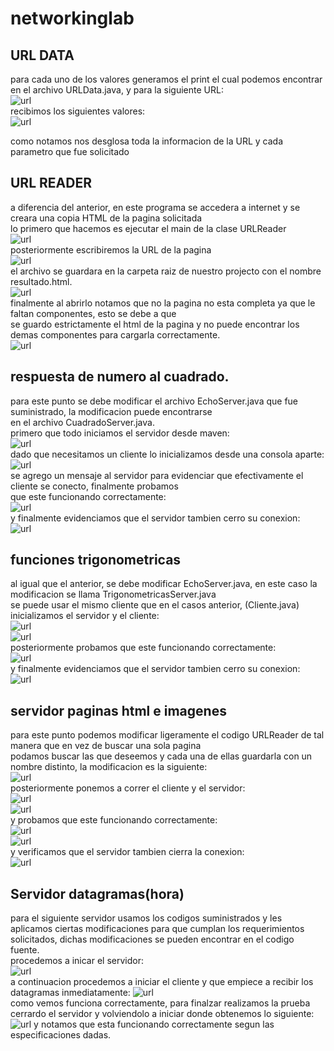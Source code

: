 # networkinglab
## URL DATA
para cada uno de los valores generamos el print el cual podemos encontrar en el archivo URLData.java, y para la siguiente URL:  
![url](imagenes/url.PNG)  
recibimos los siguientes valores:  
![url](imagenes/results.PNG)  

como notamos nos desglosa toda la informacion de la URL y cada parametro que fue solicitado

## URL READER	
a diferencia del anterior, en este programa se accedera a internet y se creara una copia HTML de la pagina solicitada  
lo primero que hacemos es ejecutar el main de la clase URLReader  
![url](imagenes/readerexec.JPG)  
posteriormente escribiremos la URL de la pagina  
![url](imagenes/readerurl.JPG)  
el archivo se guardara en la carpeta raiz de nuestro projecto con el nombre resultado.html.  
![url](imagenes/readersave.JPG)  
finalmente al abrirlo notamos que no la pagina no esta completa ya que le faltan componentes, esto se debe a que  
se guardo estrictamente el html de la pagina y no puede encontrar los demas componentes para cargarla correctamente.   
![url](imagenes/readerresult.JPG)  

## respuesta de numero al cuadrado.
para este punto se debe modificar el archivo EchoServer.java que fue suministrado, la modificacion puede encontrarse  
en el archivo CuadradoServer.java.  
primero que todo iniciamos el servidor desde maven:  
![url](imagenes/cuadradoserver.JPG)  
dado que necesitamos un cliente lo inicializamos desde una consola aparte:  
![url](imagenes/cuadradocliente.JPG)  
se agrego un mensaje al servidor para evidenciar que efectivamente el cliente se conecto, finalmente probamos  
que este funcionando correctamente:  
![url](imagenes/cuadradoresult.JPG)  
y finalmente evidenciamos que el servidor tambien cerro su conexion:  
![url](imagenes/cuadradoclose.JPG)  

## funciones trigonometricas
al igual que el anterior, se debe modificar EchoServer.java, en este caso la modificacion se llama TrigonometricasServer.java  
se puede usar el mismo cliente que en el casos anterior, (Cliente.java)  
inicializamos el servidor y el cliente:  
![url](imagenes/trigonometricasserver.JPG)  
![url](imagenes/trigonometricascliente.JPG)  
posteriormente probamos que este funcionando correctamente:  
![url](imagenes/trigonometricasresult.JPG)  
y finalmente evidenciamos que el servidor tambien cerro su conexion:  
![url](imagenes/trigonometricasclose.JPG)  

## servidor paginas html e imagenes
para este punto podemos modificar ligeramente el codigo URLReader de tal manera que en vez de buscar una sola pagina  
podamos buscar las que deseemos y cada una de ellas guardarla con un nombre distinto, la modificacion es la siguiente:  
![url](imagenes/paginascode.JPG)  
posteriormente ponemos a correr el cliente y el servidor:  
![url](imagenes/paginasserver.JPG)  
![url](imagenes/paginascliente.JPG)  
y probamos que este funcionando correctamente:  
![url](imagenes/paginasresult.JPG)  
![url](imagenes/paginasresult1.JPG)  
y verificamos que el servidor tambien cierra la conexion:  
![url](imagenes/paginasclose.JPG)  
## Servidor datagramas(hora)
para el siguiente servidor usamos los codigos suministrados y les aplicamos ciertas modificaciones para que cumplan 
los requerimientos solicitados, dichas modificaciones se pueden encontrar en el codigo fuente.  
procedemos a inicar el servidor:  
![url](imagenes/horaserver.JPG)  
a continuacion procedemos a iniciar el cliente y que empiece a recibir los datagramas inmediatamente:
![url](imagenes/horacliente.JPG)  
como vemos funciona correctamente, para finalzar realizamos la prueba cerrardo el servidor y volviendolo a iniciar 
donde obtenemos lo siguiente:
![url](imagenes/horaprueba.JPG) 
y notamos que esta funcionando correctamente segun las especificaciones dadas.




